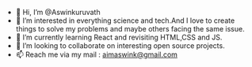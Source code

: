 - 👋 Hi, I’m @Aswinkuruvath
- 👀 I’m interested in everything science and tech.And I love to create things to solve my problems and maybe others facing the same issue.
- 🌱 I’m currently learning React and revisiting HTML,CSS and JS. 
- 💞️ I’m looking to collaborate on interesting open source projects.
- 📫 Reach me via my mail : aimaswink@gmail.com

<!---
Aswinkuruvath/Aswinkuruvath is a ✨ special ✨ repository because its `README.md` (this file) appears on your GitHub profile.
You can click the Preview link to take a look at your changes.
--->
